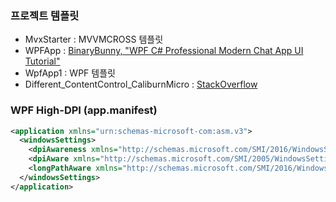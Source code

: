 ### 프로젝트 템플릿
* MvxStarter : MVVMCROSS 템플릿
* WPFApp : [BinaryBunny, "WPF C# Professional Modern Chat App UI Tutorial"](https://www.youtube.com/watch?v=V9DkvcT27WI)
* WpfApp1 : WPF 템플릿
* Different_ContentControl_CaliburnMicro : [StackOverflow](https://stackoverflow.com/questions/60197133/caliburn-micro-how-to-bind-a-specific-item-of-conductor-collection-allactive-t)

### WPF High-DPI (app.manifest)
```xml
<application xmlns="urn:schemas-microsoft-com:asm.v3">
  <windowsSettings>
    <dpiAwareness xmlns="http://schemas.microsoft.com/SMI/2016/WindowsSettings">PerMonitorV2, PerMonitor, System</dpiAwareness>
    <dpiAware xmlns="http://schemas.microsoft.com/SMI/2005/WindowsSettings">true/PM</dpiAware>
    <longPathAware xmlns="http://schemas.microsoft.com/SMI/2016/WindowsSettings">true</longPathAware>
  </windowsSettings>
</application>
```
